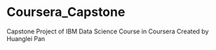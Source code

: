 # Coursera_Capstone
Capstone Project of IBM Data Science Course in Coursera
Created by Huanglei Pan

